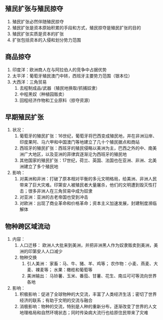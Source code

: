 ## 殖民扩张与殖民掠夺
1. 殖民扩张必然伴随殖民掠夺
2. 殖民扩张是资本原始积累的手段和方式，殖民掠夺是殖民扩张的目的
3. 殖民扩张实质是资本的扩张
4. 扩张包括资本的入侵和划分势力范围

## 商品掠夺
1. 印度洋：欧洲商人在与阿拉伯人的竞争中占据优势
2. 太平洋：葡萄牙殖民澳门中转，西班牙主要势力范围（银本位）
3. 大西洋：三角贸易
	1. 去程制成品/武器（殖民地换取/抓捕奴隶）
	2. 中程黑奴（种植园贩卖）
	3. 回程经济作物和工业原料（掠夺资源）

## 早期殖民扩张
1. 状况：
	1. 葡萄牙的殖民扩张：16世纪，葡萄牙将巴西变成殖民地，并在非洲沿岸、印度果阿、马六甲和中国澳门等地建立了几十个殖民据点和商站
	2. 西班牙的殖民扩张：西班牙的殖民侵略以美洲为主，巴西之外的中、南美洲广大地区，以及亚洲的菲律宾逐渐沦为西班牙的殖民地
	3. 其他国家的殖民扩张：17世纪，荷兰、英国、法国也在亚洲、非洲、北美洲建立了多个殖民地
2. 影响：
   1. 对美洲和非洲：打破了原本相对平衡的多元文明格局，给美洲、非洲人民带来了巨大灾难。印第安人被殖民者大量屠杀，他们的文明遭到毁灭性打击；很多非洲人在三角贸易中成为奴隶
   2. 对亚洲：亚洲的古老帝国也受到冲击
   3. 对欧洲：出现了商业革命和价格革命；资本主义加速发展，封建制度濒临解体

## 物种跨区域流动
1. 内容：
	1. 人口迁移：
		欧洲人大批来到美洲，并把非洲黑人作为奴隶贩卖到美洲，美洲的印第安人人口减少
	2. 物种交换
		1. 引人美洲：
			 家畜：马、牛、猪、羊、鸡等；
			 农作物：小麦、燕麦、大麦、裸麦等；
			 水果：橄榄和葡萄等
		2. 美洲输出：
			 马铃薯、玉米、番茄、甘薯、花生、南瓜可可等流向世界各地
2. 影响：
	1. 积极影响：促进了全球物种的大交流，丰富了人类经济生活；密切了世界经济的联系；有助于文明的交流与融合
	2. 消极影响：物种的交流，特别是人种的重新分布，逐渐改变了世界的人文地理格局和自然环境状态；同时传染病大流行也给原住民带来了灾难